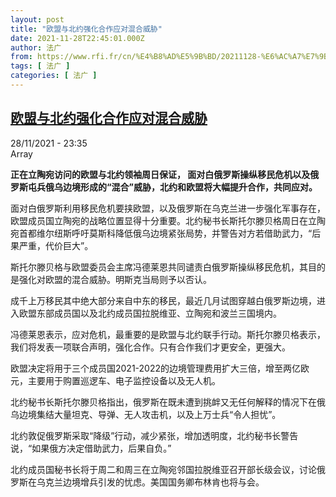```yaml
---
layout: post
title: "欧盟与北约强化合作应对混合威胁"
date: 2021-11-28T22:45:01.000Z
author: 法广
from: https://www.rfi.fr/cn/%E4%B8%AD%E5%9B%BD/20211128-%E6%AC%A7%E7%9B%9F%E4%B8%8E%E5%8C%97%E7%BA%A6%E5%BC%BA%E5%8C%96%E5%90%88%E4%BD%9C%E5%BA%94%E5%AF%B9%E6%B7%B7%E5%90%88%E5%A8%81%E8%83%81
tags: [ 法广 ]
categories: [ 法广 ]
---
```

<!--1638139501000-->
[欧盟与北约强化合作应对混合威胁](https://www.rfi.fr/cn/%E4%B8%AD%E5%9B%BD/20211128-%E6%AC%A7%E7%9B%9F%E4%B8%8E%E5%8C%97%E7%BA%A6%E5%BC%BA%E5%8C%96%E5%90%88%E4%BD%9C%E5%BA%94%E5%AF%B9%E6%B7%B7%E5%90%88%E5%A8%81%E8%83%81)
------

<div>
<div>28/11/2021 - 23:35</div>Array<p><strong>                    正在立陶宛访问的欧盟与北约领袖周日保证， 面对白俄罗斯操纵移民危机以及俄罗斯屯兵俄乌边境形成的“混合”威胁，北约和欧盟将大幅提升合作，共同应对。                </strong></p><div >                    <p>面对白俄罗斯利用移民危机要挟欧盟，以及俄罗斯在乌克兰进一步强化军事存在，欧盟成员国立陶宛的战略位置显得十分重要。北约秘书长斯托尔滕贝格周日在立陶宛首都维尔纽斯呼吁莫斯科降低俄乌边境紧张局势，并警告对方若借助武力，“后果严重，代价巨大”。</p><p>斯托尔滕贝格与欧盟委员会主席冯德莱恩共同谴责白俄罗斯操纵移民危机，其目的是强化对欧盟的混合威胁。明斯克当局则予以否认。</p><p>成千上万移民其中绝大部分来自中东的移民，最近几月试图穿越白俄罗斯边境，进入欧盟东部成员国以及北约成员国拉脱维亚、立陶宛和波兰三国境内。</p><p>冯德莱恩表示，应对危机，最重要的是欧盟与北约联手行动。斯托尔滕贝格表示，我们将发表一项联合声明，强化合作。只有合作我们才更安全，更强大。</p><p>欧盟决定将用于三个成员国2021-2022的边境管理费用扩大三倍，增至两亿欧元，主要用于购置巡逻车、电子监控设备以及无人机。</p><p>北约秘书长斯托尔滕贝格指出，俄罗斯在既未遭到挑衅又无任何解释的情况下在俄乌边境集结大量坦克、导弹、无人攻击机，以及上万士兵“令人担忧”。</p><p>北约敦促俄罗斯采取“降级”行动，减少紧张，增加透明度，北约秘书长警告说，“如果俄方决定借助武力，后果自负。”</p><p>北约成员国秘书长将于周二和周三在立陶宛邻国拉脱维亚召开部长级会议，讨论俄罗斯在乌克兰边境增兵引发的忧虑。美国国务卿布林肯也将与会。</p>                                            <div data-selfpromo-newsletter>    </div>    <div data-selfpromo-app>    </div>                </div>
</div>

